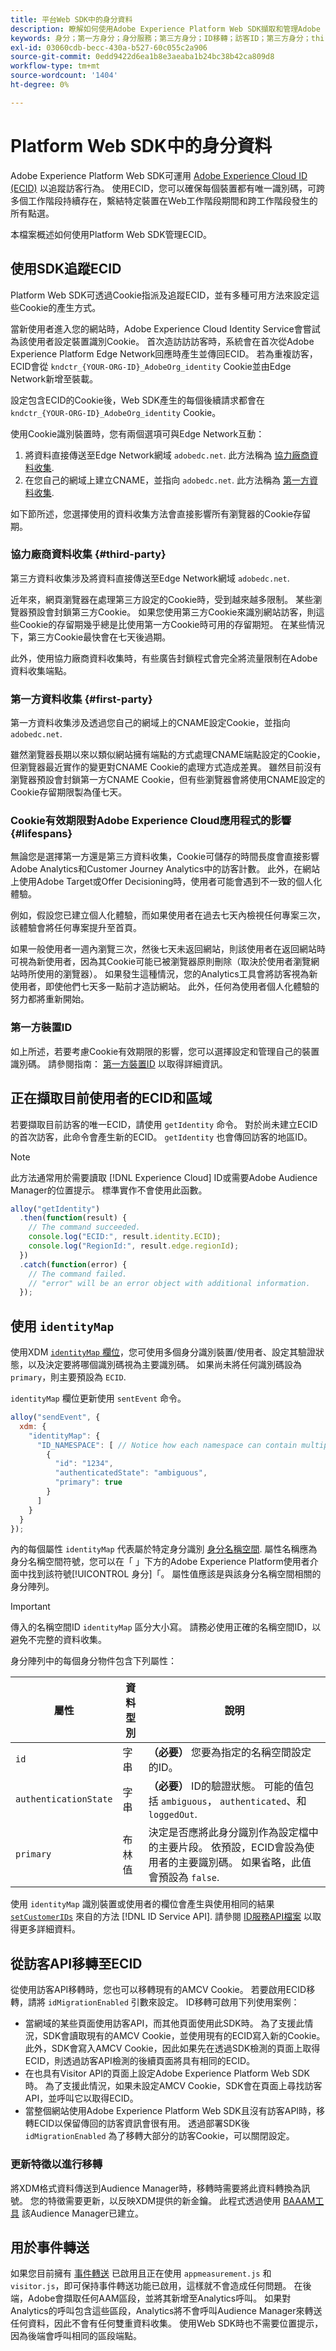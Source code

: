 ```yaml
---
title: 平台Web SDK中的身分資料
description: 瞭解如何使用Adobe Experience Platform Web SDK擷取和管理Adobe Experience Cloud ID (ECID)。
keywords: 身分；第一方身分；身分服務；第三方身分；ID移轉；訪客ID；第三方身分；thirdPartyCookiesEnabled；idMigrationEnabled；getIdentity；同步身分；syncIdentity；sendEvent；identityMap；主要；ecid；身分名稱空間；名稱空間id；authenticationState；hashEnabled；
exl-id: 03060cdb-becc-430a-b527-60c055c2a906
source-git-commit: 0edd9422d6ea1b8e3aeaba1b24bc38b42ca809d8
workflow-type: tm+mt
source-wordcount: '1404'
ht-degree: 0%

---
```


# Platform Web SDK中的身分資料

Adobe Experience Platform Web SDK可運用 [Adobe Experience Cloud ID (ECID)](../../identity-service/ecid.md) 以追蹤訪客行為。 使用ECID，您可以確保每個裝置都有唯一識別碼，可跨多個工作階段持續存在，繫結特定裝置在Web工作階段期間和跨工作階段發生的所有點選。

本檔案概述如何使用Platform Web SDK管理ECID。

## 使用SDK追蹤ECID

Platform Web SDK可透過Cookie指派及追蹤ECID，並有多種可用方法來設定這些Cookie的產生方式。

當新使用者進入您的網站時，Adobe Experience Cloud Identity Service會嘗試為該使用者設定裝置識別Cookie。 首次造訪訪訪客時，系統會在首次從Adobe Experience Platform Edge Network回應時產生並傳回ECID。 若為重複訪客，ECID會從 `kndctr_{YOUR-ORG-ID}_AdobeOrg_identity` Cookie並由Edge Network新增至裝載。

設定包含ECID的Cookie後，Web SDK產生的每個後續請求都會在 `kndctr_{YOUR-ORG-ID}_AdobeOrg_identity` Cookie。

使用Cookie識別裝置時，您有兩個選項可與Edge Network互動：

1. 將資料直接傳送至Edge Network網域 `adobedc.net`. 此方法稱為 [協力廠商資料收集](#third-party).
1. 在您自己的網域上建立CNAME，並指向 `adobedc.net`. 此方法稱為 [第一方資料收集](#first-party).

如下節所述，您選擇使用的資料收集方法會直接影響所有瀏覽器的Cookie存留期。

### 協力廠商資料收集 {#third-party}

第三方資料收集涉及將資料直接傳送至Edge Network網域 `adobedc.net`.

近年來，網頁瀏覽器在處理第三方設定的Cookie時，受到越來越多限制。 某些瀏覽器預設會封鎖第三方Cookie。 如果您使用第三方Cookie來識別網站訪客，則這些Cookie的存留期幾乎總是比使用第一方Cookie時可用的存留期短。 在某些情況下，第三方Cookie最快會在七天後過期。

此外，使用協力廠商資料收集時，有些廣告封鎖程式會完全將流量限制在Adobe資料收集端點。

### 第一方資料收集 {#first-party}

第一方資料收集涉及透過您自己的網域上的CNAME設定Cookie，並指向 `adobedc.net`.

雖然瀏覽器長期以來以類似網站擁有端點的方式處理CNAME端點設定的Cookie，但瀏覽器最近實作的變更對CNAME Cookie的處理方式造成差異。 雖然目前沒有瀏覽器預設會封鎖第一方CNAME Cookie，但有些瀏覽器會將使用CNAME設定的Cookie存留期限製為僅七天。

### Cookie有效期限對Adobe Experience Cloud應用程式的影響 {#lifespans}

無論您是選擇第一方還是第三方資料收集，Cookie可儲存的時間長度會直接影響Adobe Analytics和Customer Journey Analytics中的訪客計數。 此外，在網站上使用Adobe Target或Offer Decisioning時，使用者可能會遇到不一致的個人化體驗。

例如，假設您已建立個人化體驗，而如果使用者在過去七天內檢視任何專案三次，該體驗會將任何專案提升至首頁。

如果一般使用者一週內瀏覽三次，然後七天未返回網站，則該使用者在返回網站時可視為新使用者，因為其Cookie可能已被瀏覽器原則刪除（取決於使用者瀏覽網站時所使用的瀏覽器）。 如果發生這種情況，您的Analytics工具會將訪客視為新使用者，即使他們七天多一點前才造訪網站。 此外，任何為使用者個人化體驗的努力都將重新開始。

### 第一方裝置ID

如上所述，若要考慮Cookie有效期限的影響，您可以選擇設定和管理自己的裝置識別碼。 請參閱指南： [第一方裝置ID](./first-party-device-ids.md) 以取得詳細資訊。

## 正在擷取目前使用者的ECID和區域

若要擷取目前訪客的唯一ECID，請使用 `getIdentity` 命令。 對於尚未建立ECID的首次訪客，此命令會產生新的ECID。 `getIdentity` 也會傳回訪客的地區ID。

>[!NOTE]
>
>此方法通常用於需要讀取 [!DNL Experience Cloud] ID或需要Adobe Audience Manager的位置提示。 標準實作不會使用此函數。

```javascript
alloy("getIdentity")
  .then(function(result) {
    // The command succeeded.
    console.log("ECID:", result.identity.ECID);
    console.log("RegionId:", result.edge.regionId);
  })
  .catch(function(error) {
    // The command failed.
    // "error" will be an error object with additional information.
  });
```

## 使用 `identityMap`

使用XDM [`identityMap` 欄位](../../xdm/schema/composition.md#identityMap)，您可使用多個身分識別裝置/使用者、設定其驗證狀態，以及決定要將哪個識別碼視為主要識別碼。 如果尚未將任何識別碼設為 `primary`，則主要預設為 `ECID`.

`identityMap` 欄位更新使用 `sentEvent` 命令。

```javascript
alloy("sendEvent", {
  xdm: {
    "identityMap": {
      "ID_NAMESPACE": [ // Notice how each namespace can contain multiple identifiers.
        {
          "id": "1234",
          "authenticatedState": "ambiguous",
          "primary": true
        }
      ]
    }
  }
});
```

內的每個屬性 `identityMap` 代表屬於特定身分識別 [身分名稱空間](../../identity-service/namespaces.md). 屬性名稱應為身分名稱空間符號，您可以在「 」下方的Adobe Experience Platform使用者介面中找到該符號[!UICONTROL 身分]「。 屬性值應該是與該身分名稱空間相關的身分陣列。

>[!IMPORTANT]
>
>傳入的名稱空間ID `identityMap` 區分大小寫。 請務必使用正確的名稱空間ID，以避免不完整的資料收集。

身分陣列中的每個身分物件包含下列屬性：

| 屬性 | 資料型別 | 說明 |
| --- | --- | --- |
| `id` | 字串 | **（必要）** 您要為指定的名稱空間設定的ID。 |
| `authenticationState` | 字串 | **（必要）** ID的驗證狀態。 可能的值包括 `ambiguous`， `authenticated`、和 `loggedOut`. |
| `primary` | 布林值 | 決定是否應將此身分識別作為設定檔中的主要片段。 依預設，ECID會設為使用者的主要識別碼。 如果省略，此值會預設為 `false`. |

使用 `identityMap` 識別裝置或使用者的欄位會產生與使用相同的結果 [`setCustomerIDs`](https://experienceleague.adobe.com/docs/id-service/using/id-service-api/methods/setcustomerids.html?lang=en) 來自的方法 [!DNL ID Service API]. 請參閱 [ID服務API檔案](https://experienceleague.adobe.com/docs/id-service/using/id-service-api/methods/get-set.html?lang=en) 以取得更多詳細資料。

## 從訪客API移轉至ECID

從使用訪客API移轉時，您也可以移轉現有的AMCV Cookie。 若要啟用ECID移轉，請將 `idMigrationEnabled` 引數來設定。 ID移轉可啟用下列使用案例：

* 當網域的某些頁面使用訪客API，而其他頁面使用此SDK時。 為了支援此情況，SDK會讀取現有的AMCV Cookie，並使用現有的ECID寫入新的Cookie。 此外，SDK會寫入AMCV Cookie，因此如果先在透過SDK檢測的頁面上取得ECID，則透過訪客API檢測的後續頁面將具有相同的ECID。
* 在也具有Visitor API的頁面上設定Adobe Experience Platform Web SDK時。 為了支援此情況，如果未設定AMCV Cookie，SDK會在頁面上尋找訪客API，並呼叫它以取得ECID。
* 當整個網站使用Adobe Experience Platform Web SDK且沒有訪客API時，移轉ECID以保留傳回的訪客資訊會很有用。 透過部署SDK後 `idMigrationEnabled` 為了移轉大部分的訪客Cookie，可以關閉設定。

### 更新特徵以進行移轉

將XDM格式資料傳送到Audience Manager時，移轉時需要將此資料轉換為訊號。 您的特徵需要更新，以反映XDM提供的新金鑰。 此程式透過使用 [BAAAM工具](https://experienceleague.adobe.com/docs/audience-manager/user-guide/reference/bulk-management-tools/bulk-management-intro.html#getting-started-with-bulk-management) 該Audience Manager已建立。

## 用於事件轉送

如果您目前擁有 [事件轉送](../../tags/ui/event-forwarding/overview.md) 已啟用且正在使用 `appmeasurement.js` 和 `visitor.js`，即可保持事件轉送功能已啟用，這樣就不會造成任何問題。 在後端，Adobe會擷取任何AAM區段，並將其新增至Analytics呼叫。 如果對Analytics的呼叫包含這些區段，Analytics將不會呼叫Audience Manager來轉送任何資料，因此不會有任何雙重資料收集。 使用Web SDK時也不需要位置提示，因為後端會呼叫相同的區段端點。
